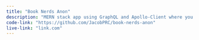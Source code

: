 ```yaml
---
title: "Book Nerds Anon"
description: "MERN stack app using GraphQL and Apollo-Client where you can create books and then other users can write paragraphs and comments"
code-link: "https://github.com/JacobPRC/book-nerds-anon"
live-link: "link.com"
---
```

